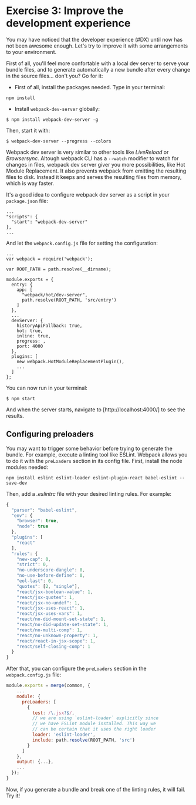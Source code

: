# Exercise 3: Improve the development experience

You may have noticed that the developer experience (#DX) until now has not been awesome enough. Let's try to improve it with some arrangements to your environment. 

First of all, you'll feel more confortable with a local dev server to serve your bundle files, and to generate automatically a new bundle after every change in the source files... don't you? Go for it:
- First of all, install the packages needed. Type in your terminal:
```
npm install
```
- Install `webpack-dev-server` globally:
```
$ npm install webpack-dev-server -g
```
Then, start it with:
```
$ webpack-dev-server --progress --colors
```
Webpack dev server is very similar to other tools like *LiveReload* or *Browsersync*. Altough webpack CLI has a `--watch` modifier to watch for changes in files, webpack dev server giver you more possibilities, like Hot Module Replacement. It also prevents webpack from emitting the resulting files to disk. Instead it keeps and serves the resulting files from memory, which is way faster.

It's a good idea to configure webpack dev server as a script in your `package.json` file:

```
...
"scripts": {
  "start": "webpack-dev-server"
},
...
```

And let the `webpack.config.js` file for setting the configuration:
```
...
var webpack = require('webpack');

var ROOT_PATH = path.resolve(__dirname);

module.exports = {
  entry: {
    app: [
      "webpack/hot/dev-server",
      path.resolve(ROOT_PATH, 'src/entry')
    ]
  },
  ...
  devServer: {
    historyApiFallback: true,
    hot: true,
    inline: true,
    progress: ,
    port: 4000
  },
  plugins: [
    new webpack.HotModuleReplacementPlugin(),
    ...
  ]
};
```
You can now run in your terminal:
```
$ npm start
```
And when the server starts, navigate to [http://localhost:4000/] to see the results.

## Configuring preloaders
You may want to trigger some behavior before trying to generate the bundle. For example, execute a linting tool like ESLint. Webpack allows you to do it with the `preLoaders` section in its config file. First, install the node modules needed:
```
npm install eslint eslint-loader eslint-plugin-react babel-eslint --save-dev
```
Then, add a *.eslintrc* file with your desired linting rules. For example:

```javascript
{
  "parser": "babel-eslint",
  "env": {
    "browser": true,
    "node": true
  },
  "plugins": [
    "react"
  ],
  "rules": {
    "new-cap": 0,
    "strict": 0,
    "no-underscore-dangle": 0,
    "no-use-before-define": 0,
    "eol-last": 0,
    "quotes": [2, "single"],
    "react/jsx-boolean-value": 1,
    "react/jsx-quotes": 1,
    "react/jsx-no-undef": 1,
    "react/jsx-uses-react": 1,
    "react/jsx-uses-vars": 1,
    "react/no-did-mount-set-state": 1,
    "react/no-did-update-set-state": 1,
    "react/no-multi-comp": 1,
    "react/no-unknown-property": 1,
    "react/react-in-jsx-scope": 1,
    "react/self-closing-comp": 1
  }
}

```
After that, you can configure the `preLoaders` section in the `webpack.config.js` file:
```javascript
module.exports = merge(common, {
    ...
    module: {
      preLoaders: [
        {
          test: /\.jsx?$/,
          // we are using `eslint-loader` explicitly since
          // we have ESLint module installed. This way we
          // can be certain that it uses the right loader
          loader: 'eslint-loader',
          include: path.resolve(ROOT_PATH, 'src')
        }
      ]
    },
    output: {...},
    ...
  });
}
```
Now, if you generate a bundle and break one of the linting rules, it will fail. Try it!